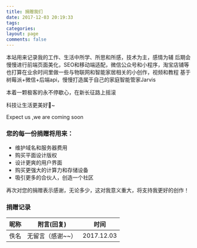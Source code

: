 ```yaml
---
title: 捐赠我们
date: 2017-12-03 20:19:33
tags:
categories:
layout: page
comments: false
---
```


<!-- ![](https://icloud.b0.upaiyun.com/zeng/juanzeng01.jpg) -->

本站用来记录我的工作、生活中所学、所思和所感，技术为主，感情为辅
后期会慢慢进行前端页面美化，SEO和移动端适配，微信公众号和小程序，淘宝店铺等
也打算在业余时间里做一些与物联网和智能家居相关的小创作，视频和教程
基于树莓派+微信+后端api，慢慢打造属于自己的家庭智能管家Jarvis

本着一颗极客的永不停歇心，在新长征路上摇滚

科技让生活更美好💖~

Expect us ,we are coming soon

### 您的每一份捐赠将用来：
* 维护域名和服务器费用
* 购买平面设计版权
* 设计更爽的用户界面
* 购买更强大的计算力和存储设备
* 吸引更多的合伙人，创造一个社区

再次对您的捐赠表示感谢，无论多少，这对我意义重大，将支持我更好的创作！

### 捐赠记录
|昵称|附言(回复)|时间|
|--|--|--|
|佚名|无留言（感谢~~）|2017.12.03|

